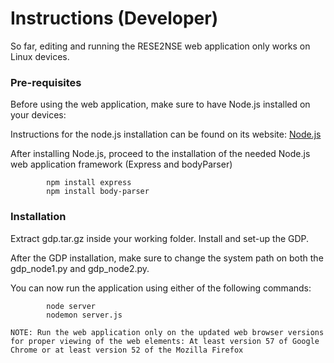 # Instructions (Developer)

So far, editing and running the RESE2NSE web application only works on Linux devices.

### Pre-requisites

Before using the web application, make sure to have Node.js installed on your devices:

Instructions for the node.js installation can be found on its website: [Node.js](https://nodejs.org/en/download/package-manager/)

After installing Node.js, proceed to the installation of the needed Node.js web application framework (Express and bodyParser)

```
        npm install express
        npm install body-parser
```

### Installation

Extract gdp.tar.gz inside your working folder. Install and set-up the GDP.

After the GDP installation, make sure to change the system path on both the gdp_node1.py and gdp_node2.py.

You can now run the application using either of the following commands:

```
        node server
        nodemon server.js
```

` NOTE: Run the web application only on the updated web browser versions for proper viewing of the web elements: At least version 57 of Google Chrome or at least version 52 of the Mozilla Firefox `